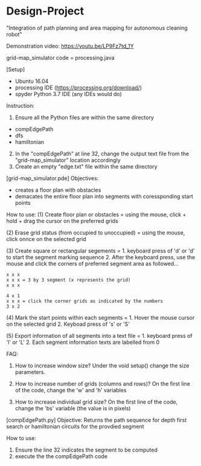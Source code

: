 # Design-Project
"Integration of path planning and area mapping for autonomous cleaning robot"

Demonstration video: https://youtu.be/LP9Fz7td_1Y

grid-map_simulator code = processing.java

[Setup]
- Ubuntu 16.04
- processing IDE (https://processing.org/download/)
- spyder Python 3.7 IDE (any IDEs would do)

Instruction:
1. Ensure all the Python files are within the same directory
  - compEdgePath
  - dfs
  - hamiltonian
2. In the "compEdgePath" at line 32, change the output text file from the "grid-map_simulator" location accordingly
3. Create an empty "edge.txt" file within the same directory

[grid-map_simulator.pde]
Objectives: 
- creates a floor plan with obstacles
- demacates the entire floor plan into segments with coressponding start points

How to use:
(1) Create floor plan or obstacles = using the mouse, click + hold + drag the cursor on the preferred grids

(2) Erase grid status (from occupied to unoccupied) = using the mouse, click onnce on the selected grid

(3) Create square or rectangular segements = 
    1. keyboard press of 'd' or 'd' to start the segment marking sequence
    2. After the keyboard press, use the mouse and click the corners of preferred segment area as followed...

    x x x
    x x x = 3 by 3 segment (x represents the grid)
    x x x

    4 x 1
    x x x = click the corner grids as indicated by the numbers
    3 x 2

(4) Mark the start points within each segments =
    1. Hover the mouse cursor on the selected grid
    2. Keyboad press of 's' or 'S'
    
(5) Export information of all segments into a text file = 
    1. keyboard press of 'l' or 'L'
    2. Each segment information texts are labelled from 0

FAQ:
1. How to increase window size? Under the void setup() change the size parameters.

2. How to increase number of grids (columns and rows)? On the first line of the code, change the 'w' and 'h' variables

3. How to increase individual grid size? On the first line of the code, change the 'bs' variable (the value is in pixels)

[compEdgePath.py]
Objective: Returns the path sequence for depth first search or hamiltonian circuits for the provdied segment

How to use:
1. Ensure the line 32 indicates the segment to be computed
2. execute the the compEdgePath code
